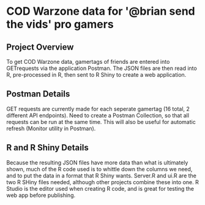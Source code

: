 # COD Warzone data for '@brian send the vids' pro gamers

## Project Overview
To get COD Warzone data, gamertags of friends are entered into GETrequests via the application Postman. 
The JSON files are then read into R, pre-processed in R, then sent to R Shiny to create a web application. 

## Postman Details
GET requests are currently made for each seperate gamertag (16 total, 2 different API endpoints). Need to create a Postman Collection, 
so that all requests can be run at the same time. This will also be useful for automatic refresh (Monitor utility in Postman). 

## R and R Shiny Details
Because the resulting JSON files have more data than what is ultimately shown, much of the R code used is to whittle down the columns we need, and to 
put the data in a format that R Shiny wants. Server.R and ui.R are the two R SHiny files needed, although other projects combine these into one. R Studio is the 
editor used when creating R code, and is great for testing the web app before publishing. 
